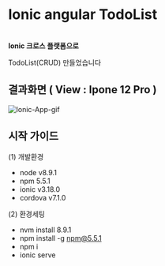 

# Ionic angular TodoList 
<br />
<b>Ionic 크로스 플랫폼으로 </b>
<p>TodoList(CRUD) 만들었습니다</p>


## 결과화면 ( View : Ipone 12 Pro )
![Ionic-App-gif](https://github.com/yunsungjoong/myApp/assets/96567925/d6f2a34a-0491-49d0-a769-f55f9f0a98f5)

## 시작 가이드

(1) 개발환경
- node v8.9.1
- npm 5.5.1
- ionic v3.18.0
- cordova v7.1.0

(2) 환경세팅 
- nvm install 8.9.1
- npm install -g npm@5.5.1
- npm i
- ionic serve
